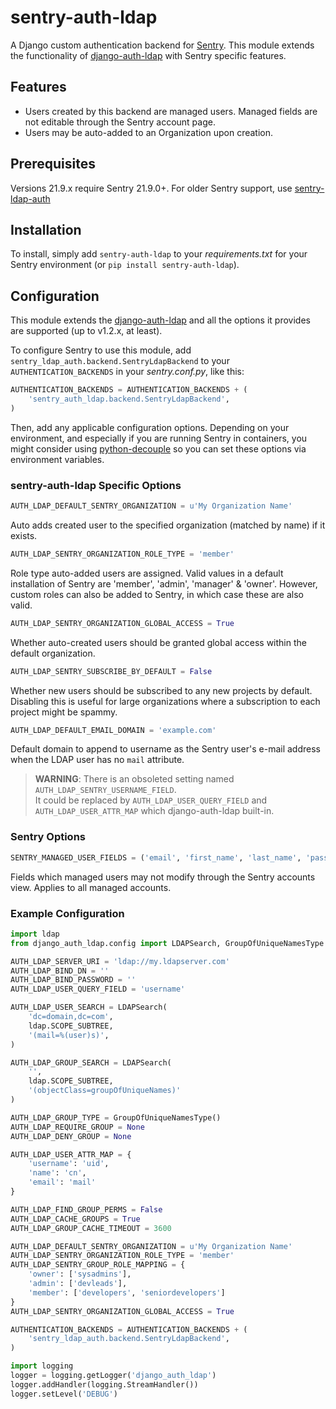 # sentry-auth-ldap

A Django custom authentication backend for [Sentry](https://github.com/getsentry/sentry). This module extends the functionality of [django-auth-ldap](https://github.com/django-auth-ldap/django-auth-ldap) with Sentry specific features.

## Features
* Users created by this backend are managed users. Managed fields are not editable through the Sentry account page.
* Users may be auto-added to an Organization upon creation.

## Prerequisites
Versions 21.9.x require Sentry 21.9.0+. For older Sentry support, use [sentry-ldap-auth](https://github.com/Banno/getsentry-ldap-auth)

## Installation
To install, simply add `sentry-auth-ldap` to your *requirements.txt* for your Sentry environment (or `pip install sentry-auth-ldap`).

## Configuration
This module extends the [django-auth-ldap](https://django-auth-ldap.readthedocs.io/en/latest/) and all the options it provides are supported (up to v1.2.x, at least). 

To configure Sentry to use this module, add `sentry_ldap_auth.backend.SentryLdapBackend` to your `AUTHENTICATION_BACKENDS` in your *sentry.conf.py*, like this:

```python
AUTHENTICATION_BACKENDS = AUTHENTICATION_BACKENDS + (
    'sentry_auth_ldap.backend.SentryLdapBackend',
)
```

Then, add any applicable configuration options. Depending on your environment, and especially if you are running Sentry in containers, you might consider using [python-decouple](https://pypi.python.org/pypi/python-decouple) so you can set these options via environment variables.

### sentry-auth-ldap Specific Options

```Python
AUTH_LDAP_DEFAULT_SENTRY_ORGANIZATION = u'My Organization Name'
```
Auto adds created user to the specified organization (matched by name) if it exists.

```Python
AUTH_LDAP_SENTRY_ORGANIZATION_ROLE_TYPE = 'member'
```
Role type auto-added users are assigned. Valid values in a default installation of Sentry are 'member', 'admin', 'manager' & 'owner'. However, custom roles can also be added to Sentry, in which case these are also valid.

```Python
AUTH_LDAP_SENTRY_ORGANIZATION_GLOBAL_ACCESS = True
```
Whether auto-created users should be granted global access within the default organization.

```Python
AUTH_LDAP_SENTRY_SUBSCRIBE_BY_DEFAULT = False
```
Whether new users should be subscribed to any new projects by default. Disabling
this is useful for large organizations where a subscription to each project
might be spammy.

```Python
AUTH_LDAP_DEFAULT_EMAIL_DOMAIN = 'example.com'
```
Default domain to append to username as the Sentry user's e-mail address when the LDAP user has no `mail` attribute.

> **WARNING**: There is an obsoleted setting named `AUTH_LDAP_SENTRY_USERNAME_FIELD`.  
> It could be replaced by `AUTH_LDAP_USER_QUERY_FIELD` and `AUTH_LDAP_USER_ATTR_MAP` which django-auth-ldap built-in.

### Sentry Options

```Python
SENTRY_MANAGED_USER_FIELDS = ('email', 'first_name', 'last_name', 'password', )
```

Fields which managed users may not modify through the Sentry accounts view. Applies to all managed accounts.

### Example Configuration

```Python
import ldap
from django_auth_ldap.config import LDAPSearch, GroupOfUniqueNamesType

AUTH_LDAP_SERVER_URI = 'ldap://my.ldapserver.com'
AUTH_LDAP_BIND_DN = ''
AUTH_LDAP_BIND_PASSWORD = ''
AUTH_LDAP_USER_QUERY_FIELD = 'username'

AUTH_LDAP_USER_SEARCH = LDAPSearch(
    'dc=domain,dc=com',
    ldap.SCOPE_SUBTREE,
    '(mail=%(user)s)',
)

AUTH_LDAP_GROUP_SEARCH = LDAPSearch(
    '',
    ldap.SCOPE_SUBTREE,
    '(objectClass=groupOfUniqueNames)'
)

AUTH_LDAP_GROUP_TYPE = GroupOfUniqueNamesType()
AUTH_LDAP_REQUIRE_GROUP = None
AUTH_LDAP_DENY_GROUP = None

AUTH_LDAP_USER_ATTR_MAP = {
    'username': 'uid',
    'name': 'cn',
    'email': 'mail'
}

AUTH_LDAP_FIND_GROUP_PERMS = False
AUTH_LDAP_CACHE_GROUPS = True
AUTH_LDAP_GROUP_CACHE_TIMEOUT = 3600

AUTH_LDAP_DEFAULT_SENTRY_ORGANIZATION = u'My Organization Name'
AUTH_LDAP_SENTRY_ORGANIZATION_ROLE_TYPE = 'member'
AUTH_LDAP_SENTRY_GROUP_ROLE_MAPPING = {
    'owner': ['sysadmins'],
    'admin': ['devleads'],
    'member': ['developers', 'seniordevelopers']
}
AUTH_LDAP_SENTRY_ORGANIZATION_GLOBAL_ACCESS = True

AUTHENTICATION_BACKENDS = AUTHENTICATION_BACKENDS + (
    'sentry_ldap_auth.backend.SentryLdapBackend',
)

import logging
logger = logging.getLogger('django_auth_ldap')
logger.addHandler(logging.StreamHandler())
logger.setLevel('DEBUG')
```
